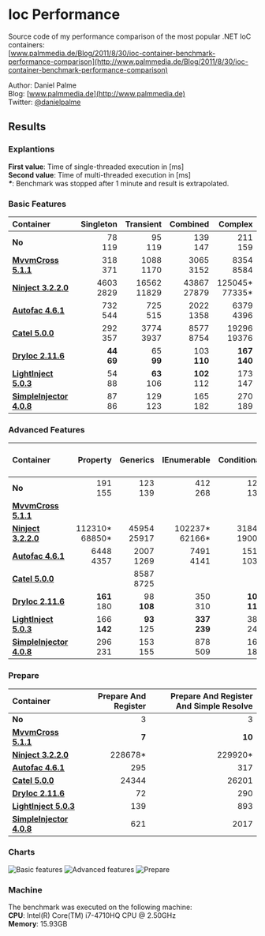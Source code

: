 Ioc Performance
===============

Source code of my performance comparison of the most popular .NET IoC containers:  
[www.palmmedia.de/Blog/2011/8/30/ioc-container-benchmark-performance-comparison](http://www.palmmedia.de/Blog/2011/8/30/ioc-container-benchmark-performance-comparison)

Author: Daniel Palme  
Blog: [www.palmmedia.de](http://www.palmmedia.de)  
Twitter: [@danielpalme](http://twitter.com/danielpalme)  

Results
-------
### Explantions
**First value**: Time of single-threaded execution in [ms]  
**Second value**: Time of multi-threaded execution in [ms]  
**_*_**: Benchmark was stopped after 1 minute and result is extrapolated.  
### Basic Features
|**Container**|**Singleton**|**Transient**|**Combined**|**Complex**|
|:------------|------------:|------------:|-----------:|----------:|
|**No**|78<br/>119|95<br/>119|139<br/>147|211<br/>159|
|**[MvvmCross 5.1.1](https://github.com/MvvmCross/MvvmCross)**|318<br/>371|1088<br/>1170|3065<br/>3152|8354<br/>8584|
|**[Ninject 3.2.2.0](http://ninject.org)**|4603<br/>2829|16562<br/>11829|43867<br/>27879|125045*<br/>77335*|
|**[Autofac 4.6.1](https://github.com/autofac/Autofac)**|732<br/>544|725<br/>515|2022<br/>1358|6379<br/>4396|
|**[Catel 5.0.0](http://www.catelproject.com)**|292<br/>357|3774<br/>3937|8577<br/>8754|19296<br/>19376|
|**[DryIoc 2.11.6](https://bitbucket.org/dadhi/dryioc)**|**44**<br/>**69**|65<br/>**99**|103<br/>**110**|**167**<br/>**140**|
|**[LightInject 5.0.3](https://github.com/seesharper/LightInject)**|54<br/>88|**63**<br/>106|**102**<br/>112|173<br/>147|
|**[SimpleInjector 4.0.8](https://simpleinjector.org)**|87<br/>86|129<br/>123|165<br/>182|270<br/>189|
### Advanced Features
|**Container**|**Property**|**Generics**|**IEnumerable**|**Conditional**|**Child Container**|**Asp Net Core**|**Interception With Proxy**|
|:------------|-----------:|-----------:|--------------:|--------------:|------------------:|---------------:|--------------------------:|
|**No**|191<br/>155|123<br/>139|412<br/>268|127<br/>134|726<br/>497|<br/>|92<br/>174|
|**[MvvmCross 5.1.1](https://github.com/MvvmCross/MvvmCross)**|<br/>|<br/>|<br/>|<br/>|<br/>|<br/>|<br/>|
|**[Ninject 3.2.2.0](http://ninject.org)**|112310*<br/>68850*|45954<br/>25917|102237*<br/>62166*|31843<br/>19002|125354000*<br/>113662878*|<br/>|434366*<br/>28779214*|
|**[Autofac 4.6.1](https://github.com/autofac/Autofac)**|6448<br/>4357|2007<br/>1269|7491<br/>4141|1512<br/>1034|**53977**<br/>**29022**|13743<br/>8586|23132<br/>11853|
|**[Catel 5.0.0](http://www.catelproject.com)**|<br/>|8587<br/>8725|<br/>|<br/>|<br/>|<br/>|**3840**<br/>**3953**|
|**[DryIoc 2.11.6](https://bitbucket.org/dadhi/dryioc)**|**161**<br/>180|98<br/>**108**|350<br/>310|**106**<br/>**111**|<br/>|<br/>|366750*<br/>10954810*|
|**[LightInject 5.0.3](https://github.com/seesharper/LightInject)**|166<br/>**142**|**93**<br/>125|**337**<br/>**239**|381<br/>245|<br/>|**2194**<br/>**1413**|450507*<br/>12174371*|
|**[SimpleInjector 4.0.8](https://simpleinjector.org)**|296<br/>231|153<br/>155|878<br/>509|165<br/>187|<br/>|<br/>|384554*<br/>30945876*|
### Prepare
|**Container**|**Prepare And Register**|**Prepare And Register And Simple Resolve**|
|:------------|-----------------------:|------------------------------------------:|
|**No**|3<br/>|3<br/>|
|**[MvvmCross 5.1.1](https://github.com/MvvmCross/MvvmCross)**|**7**<br/>|**10**<br/>|
|**[Ninject 3.2.2.0](http://ninject.org)**|228678*<br/>|229920*<br/>|
|**[Autofac 4.6.1](https://github.com/autofac/Autofac)**|295<br/>|317<br/>|
|**[Catel 5.0.0](http://www.catelproject.com)**|24344<br/>|26201<br/>|
|**[DryIoc 2.11.6](https://bitbucket.org/dadhi/dryioc)**|72<br/>|290<br/>|
|**[LightInject 5.0.3](https://github.com/seesharper/LightInject)**|139<br/>|893<br/>|
|**[SimpleInjector 4.0.8](https://simpleinjector.org)**|621<br/>|2017<br/>|
### Charts
![Basic features](http://www.palmmedia.de/content/blogimages/5225c515-2f25-498f-84fe-6c6e931d2042.png)
![Advanced features](http://www.palmmedia.de/content/blogimages/e0401485-20c6-462e-b5d4-c9cf854e6bee.png)
![Prepare](http://www.palmmedia.de/content/blogimages/67b056a5-9da8-40b4-9ae6-0c838cdac180.png)
### Machine
The benchmark was executed on the following machine:  
**CPU**: Intel(R) Core(TM) i7-4710HQ CPU @ 2.50GHz  
**Memory**: 15.93GB
